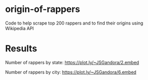 # origin-of-rappers
Code to help scrape top 200 rappers and to find their origins using Wikipedia API

# Results

Number of rappers by state: https://plot.ly/~JSGandora/2.embed

Number of rappers by city: https://plot.ly/~JSGandora/6.embed